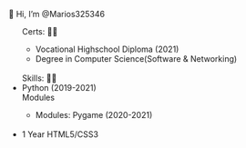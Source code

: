👋 Hi, I’m @Marios325346
<ul>
    Certs: 👨‍🎓
    <ul>
      <li>Vocational Highschool Diploma (2021)</li>
      <li>Degree in Computer Science(Software & Networking) </li>
    </ul>
    </br>
    Skills: 👨‍🔬
    <li>Python (2019-2021)</li>
      Modules
      <ul>
       <li>Modules: Pygame (2020-2021)</li>
      </ul>
      </br>
     <li>1 Year HTML5/CSS3</li>

</ui>
